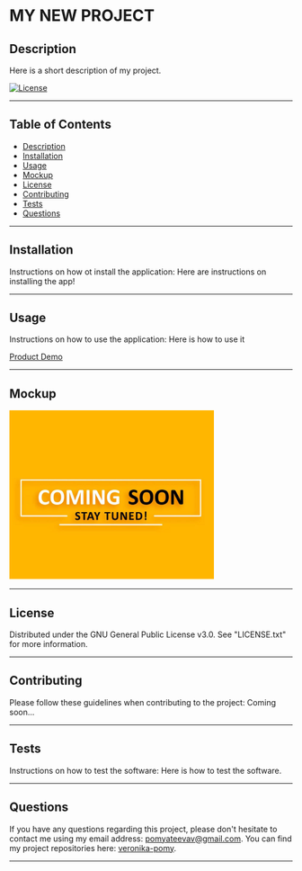 
# MY NEW PROJECT

## Description

Here is a short description of my project.

<!-- License Badge -->
[![License][license-shield]][license-url]

---

## Table of Contents

  <ul>
    <li>
      <a href="#description">Description</a>
    </li>
    <li>
      <a href="#installation">Installation</a>
    </li>
    <li>
        <a href="#usage">Usage</a>
    </li>
    <li>
      <a href="#mockup">Mockup</a>
    </li>
    <li>
        <a href="#license">License</a>
    </li>
    <li>
        <a href="#contributing">Contributing</a>
    </li>
    <li>
        <a href="#tests">Tests</a>
    </li>
    <li>
        <a href="#questions">Questions</a>
    </li>
  </ul>

---

## Installation

Instructions on how ot install the application: Here are instructions on installing the app!

---

## Usage

Instructions on how to use the application: Here is how to use it

[Product Demo](https://example.com)

---
## Mockup

![Mockup](../assets/imgs/placeholder.png)

---

## License

Distributed under the GNU General Public License v3.0. See "LICENSE.txt" for more information.

---

## Contributing

Please follow these guidelines when contributing to the project: Coming soon...

---

## Tests

Instructions on how to test the software: Here is how to test the software.

---

## Questions

If you have any questions regarding this project, please don't hesitate to contact me using my email address: pomyateevav@gmail.com. You can find my project repositories here: [veronika-pomy](https://github.com/veronika-pomy?tab=repositories).

---

<!-- License and Demos -->
[license-shield]: https://img.shields.io/badge/license-GNU.Gen.v3-blue?style=for-the-badge
[license-url]: https://github.com/veronika-pomy/Test-Repo/blob/main/LICENSE
[product-demo]: https://example.com
